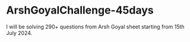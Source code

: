 # ArshGoyalChallenge-45days
I will be solving 290+ questions from Arsh Goyal sheet starting from 15th July 2024.
